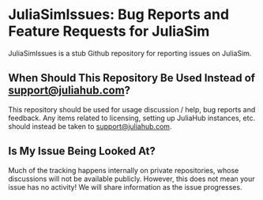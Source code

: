 # JuliaSimIssues: Bug Reports and Feature Requests for JuliaSim

JuliaSimIssues is a stub Github repository for reporting issues on JuliaSim. 

## When Should This Repository Be Used Instead of support@juliahub.com?

This repository should be used for usage discussion / help, bug reports and feedback.
Any items related to licensing, setting up JuliaHub instances, etc. should instead be
taken to support@juliahub.com.

## Is My Issue Being Looked At?

Much of the tracking happens internally on private repositories, whose discussions will
not be available publicly. However, this does not mean your issue has no activity!
We will share information as the issue progresses.

